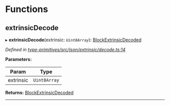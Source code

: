 

# Functions

<a id="extrinsicdecode"></a>

##  extrinsicDecode

▸ **extrinsicDecode**(extrinsic: *`Uint8Array`*): [BlockExtrinsicDecoded](_type_params_src_types_d_.md#blockextrinsicdecoded)

*Defined in [type-primitives/src/json/extrinsic/decode.ts:14](https://github.com/polkadot-js/api/blob/ef78f2a/packages/type-primitives/src/json/extrinsic/decode.ts#L14)*

**Parameters:**

| Param | Type |
| ------ | ------ |
| extrinsic | `Uint8Array` |

**Returns:** [BlockExtrinsicDecoded](_type_params_src_types_d_.md#blockextrinsicdecoded)

___


